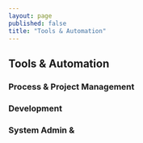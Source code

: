 ```yaml
---
layout: page
published: false
title: "Tools & Automation"
---
```


## Tools & Automation

### Process & Project Management


### Development


### System Admin &